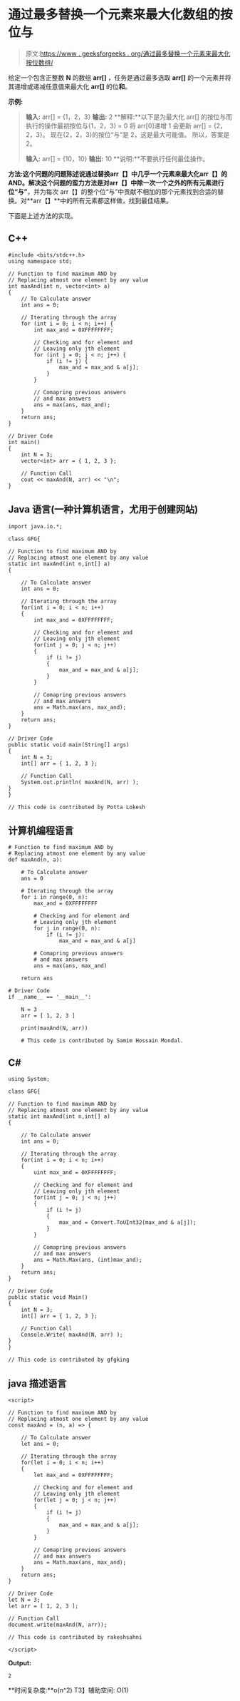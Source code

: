 # 通过最多替换一个元素来最大化数组的按位与

> 原文:[https://www . geeksforgeeks . org/通过最多替换一个元素来最大化按位数组/](https://www.geeksforgeeks.org/maximize-bitwise-and-of-array-by-replacing-at-most-one-element/)

给定一个包含正整数 **N** 的数组 **arr[]** ，任务是通过最多选取 **arr[]** 的一个元素并将其递增或递减任意值来最大化 **arr[]** 的位**和**。

**示例:**

> **输入:** arr[] = {1，2，3}
> **输出:** 2
> **解释:**以下是为最大化 arr[]
> 的按位与而执行的操作最初按位与{1，2，3} = 0
> 将 arr[0]递增 1 会更新 arr[] = {2，2，3}。
> 现在{2，2，3}的按位“与”是 2，这是最大可能值。
> 所以，答案是 2。
> 
> **输入:** arr[] = {10，10}
> **输出:** 10
> **说明:**不要执行任何最佳操作。

**方法:**这个问题的问题陈述说通过替换**arr【】**中几乎一个元素来最大化**arr【】**的 AND。解决这个问题的蛮力方法是对**arr【】**中除一次一个之外的所有元素进行**位“与”**，并为每次 arr【】的整个位“与”中贡献不相加的那个元素找到合适的替换。对**arr【】**中的所有元素都这样做，找到最佳结果。

下面是上述方法的实现。

## C++

```
#include <bits/stdc++.h>
using namespace std;

// Function to find maximum AND by
// Replacing atmost one element by any value
int maxAnd(int n, vector<int> a)
{
    // To Calculate answer
    int ans = 0;

    // Iterating through the array
    for (int i = 0; i < n; i++) {
        int max_and = 0XFFFFFFFF;

        // Checking and for element and
        // Leaving only jth element
        for (int j = 0; j < n; j++) {
            if (i != j) {
                max_and = max_and & a[j];
            }
        }

        // Comapring previous answers
        // and max answers
        ans = max(ans, max_and);
    }
    return ans;
}

// Driver Code
int main()
{
    int N = 3;
    vector<int> arr = { 1, 2, 3 };

    // Function Call
    cout << maxAnd(N, arr) << "\n";
}
```

## Java 语言(一种计算机语言，尤用于创建网站)

```
import java.io.*;

class GFG{

// Function to find maximum AND by
// Replacing atmost one element by any value
static int maxAnd(int n,int[] a)
{

    // To Calculate answer
    int ans = 0;

    // Iterating through the array
    for(int i = 0; i < n; i++)
    {
        int max_and = 0XFFFFFFFF;

        // Checking and for element and
        // Leaving only jth element
        for(int j = 0; j < n; j++)
        {
            if (i != j)
            {
                max_and = max_and & a[j];
            }
        }

        // Comapring previous answers
        // and max answers
        ans = Math.max(ans, max_and);
    }
    return ans;
}

// Driver Code
public static void main(String[] args)
{
    int N = 3;
    int[] arr = { 1, 2, 3 };

    // Function Call
    System.out.println( maxAnd(N, arr) );
}
}

// This code is contributed by Potta Lokesh
```

## 计算机编程语言

```
# Function to find maximum AND by
# Replacing atmost one element by any value
def maxAnd(n, a):

    # To Calculate answer
    ans = 0

    # Iterating through the array
    for i in range(0, n):
        max_and = 0XFFFFFFFF

        # Checking and for element and
        # Leaving only jth element
        for j in range(0, n):
            if (i != j):
                max_and = max_and & a[j]

        # Comapring previous answers
        # and max answers
        ans = max(ans, max_and)

    return ans

# Driver Code
if __name__ == '__main__':

    N = 3
    arr = [ 1, 2, 3 ]

    print(maxAnd(N, arr))

    # This code is contributed by Samim Hossain Mondal.
```

## C#

```
using System;

class GFG{

// Function to find maximum AND by
// Replacing atmost one element by any value
static int maxAnd(int n,int[] a)
{

    // To Calculate answer
    int ans = 0;

    // Iterating through the array
    for(int i = 0; i < n; i++)
    {
        uint max_and = 0XFFFFFFFF;

        // Checking and for element and
        // Leaving only jth element
        for(int j = 0; j < n; j++)
        {
            if (i != j)
            {
                max_and = Convert.ToUInt32(max_and & a[j]);
            }
        }

        // Comapring previous answers
        // and max answers
        ans = Math.Max(ans, (int)max_and);
    }
    return ans;
}

// Driver Code
public static void Main()
{
    int N = 3;
    int[] arr = { 1, 2, 3 };

    // Function Call
    Console.Write( maxAnd(N, arr) );
}
}

// This code is contributed by gfgking
```

## java 描述语言

```
<script>

// Function to find maximum AND by
// Replacing atmost one element by any value
const maxAnd = (n, a) => {

    // To Calculate answer
    let ans = 0;

    // Iterating through the array
    for(let i = 0; i < n; i++)
    {
        let max_and = 0XFFFFFFFF;

        // Checking and for element and
        // Leaving only jth element
        for(let j = 0; j < n; j++)
        {
            if (i != j)
            {
                max_and = max_and & a[j];
            }
        }

        // Comapring previous answers
        // and max answers
        ans = Math.max(ans, max_and);
    }
    return ans;
}

// Driver Code
let N = 3;
let arr = [ 1, 2, 3 ];

// Function Call
document.write(maxAnd(N, arr));

// This code is contributed by rakeshsahni

</script>
```

**Output:** 

```
2
```

**时间复杂度:**o(n^2)
T3】辅助空间: O(1)